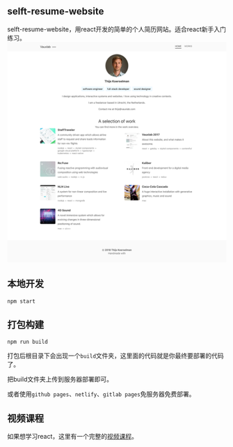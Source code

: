 ## selft-resume-website
selft-resume-website，用react开发的简单的个人简历网站。适合react新手入门练习。
![site](./src/assets/images/site.png)

## 本地开发  
```js
npm start
```
## 打包构建
```
npm run build
```
打包后根目录下会出现一个`build`文件夹，这里面的代码就是你最终要部署的代码了。

把build文件夹上传到服务器部署即可。

或者使用`github pages`、`netlify`、`gitlab pages`免服务器免费部署。

## 视频课程  
如果想学习react，这里有一个完整的[视频课程](http://i.xue.taobao.com/detail.htm?spm=a2174.7365761.39b9.14.NpFkHf&courseId=105412)。